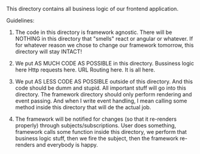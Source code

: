 This directory contains all business logic of our frontend application.

Guidelines:
1. The code in this directory is framework agnostic.
There will be NOTHING in this directory that "smells" react or angular or whatever.
If for whatever reason we chose to change our framework tomorrow, this directory will stay INTACT!

2. We put AS MUCH CODE AS POSSIBLE in this directory.
Bussiness logic here Http requests here. URL Routing here. It is all here.

3. We put AS LESS CODE AS POSSIBLE outside of this directory.
And this code should be dumm and stupid. All important stuff will go into this directory.
The framework directory should only perform rendering and event passing. And when I write event handling,
I mean calling some method inside this directory that will de the actual job.

4. The framework will be notified for changes (so that it re-renders properly) through subjects/subscriptions.
User does something, framework calls some function inside this directory,
we perform that business logic stuff, then we fire the subject, then the framework re-renders and everybody is happy.
